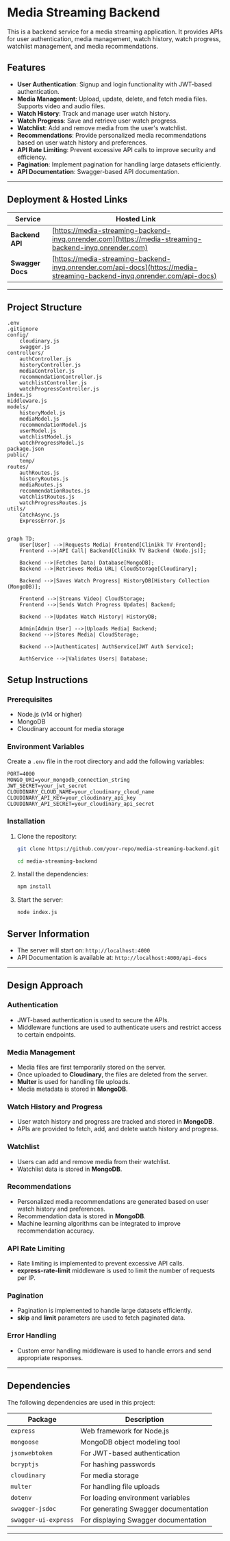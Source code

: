 # Media Streaming Backend

This is a backend service for a media streaming application. It provides APIs for user authentication, media management, watch history, watch progress, watchlist management, and media recommendations.

## Features

- **User Authentication**: Signup and login functionality with JWT-based authentication.
- **Media Management**: Upload, update, delete, and fetch media files. Supports video and audio files.
- **Watch History**: Track and manage user watch history.
- **Watch Progress**: Save and retrieve user watch progress.
- **Watchlist**: Add and remove media from the user's watchlist.
- **Recommendations**: Provide personalized media recommendations based on user watch history and preferences.
- **API Rate Limiting**: Prevent excessive API calls to improve security and efficiency.
- **Pagination**: Implement pagination for handling large datasets efficiently.
- **API Documentation**: Swagger-based API documentation.

--- 
## Deployment & Hosted Links

| Service      | Hosted Link |
|-------------|------------|
| **Backend API** | [https://media-streaming-backend-inyq.onrender.com](https://media-streaming-backend-inyq.onrender.com) |
| **Swagger Docs** | [https://media-streaming-backend-inyq.onrender.com/api-docs](https://media-streaming-backend-inyq.onrender.com/api-docs) |

---

## Project Structure

```plaintext
.env
.gitignore
config/
    cloudinary.js
    swagger.js
controllers/
    authController.js
    historyController.js
    mediaController.js
    recommendationController.js
    watchlistController.js
    watchProgressController.js
index.js
middleware.js
models/
    historyModel.js
    mediaModel.js
    recommendationModel.js
    userModel.js
    watchlistModel.js
    watchProgressModel.js
package.json
public/
    temp/
routes/
    authRoutes.js
    historyRoutes.js
    mediaRoutes.js
    recommendationRoutes.js
    watchlistRoutes.js
    watchProgressRoutes.js
utils/
    CatchAsync.js
    ExpressError.js    
```

```mermaid

graph TD;
    User[User] -->|Requests Media| Frontend[Clinikk TV Frontend];
    Frontend -->|API Call| Backend[Clinikk TV Backend (Node.js)];
    
    Backend -->|Fetches Data| Database[MongoDB];
    Backend -->|Retrieves Media URL| CloudStorage[Cloudinary];
    
    Backend -->|Saves Watch Progress| HistoryDB[History Collection (MongoDB)];
    
    Frontend -->|Streams Video| CloudStorage;
    Frontend -->|Sends Watch Progress Updates| Backend;
    
    Backend -->|Updates Watch History| HistoryDB;
    
    Admin[Admin User] -->|Uploads Media| Backend;
    Backend -->|Stores Media| CloudStorage;
    
    Backend -->|Authenticates| AuthService[JWT Auth Service];
    
    AuthService -->|Validates Users| Database;

```


## Setup Instructions

### Prerequisites

- Node.js (v14 or higher)
- MongoDB
- Cloudinary account for media storage

### Environment Variables

Create a `.env` file in the root directory and add the following variables:

```plaintext
PORT=4000
MONGO_URI=your_mongodb_connection_string
JWT_SECRET=your_jwt_secret
CLOUDINARY_CLOUD_NAME=your_cloudinary_cloud_name
CLOUDINARY_API_KEY=your_cloudinary_api_key
CLOUDINARY_API_SECRET=your_cloudinary_api_secret
```


### Installation

1. Clone the repository:

   ```sh
   git clone https://github.com/your-repo/media-streaming-backend.git
    ```
    ```sh
    cd media-streaming-backend
    ```

2. Install the dependencies:

    ```sh
    npm install
    ```
3. Start the server:

    ```sh
    node index.js
    ```


## Server Information
- The server will start on: `http://localhost:4000`
- API Documentation is available at: `http://localhost:4000/api-docs`

---

## Design Approach

### Authentication
- JWT-based authentication is used to secure the APIs.
- Middleware functions are used to authenticate users and restrict access to certain endpoints.

### Media Management
- Media files are first temporarily stored on the server.
- Once uploaded to **Cloudinary**, the files are deleted from the server.
- **Multer** is used for handling file uploads.
- Media metadata is stored in **MongoDB**.

### Watch History and Progress
- User watch history and progress are tracked and stored in **MongoDB**.
- APIs are provided to fetch, add, and delete watch history and progress.

### Watchlist
- Users can add and remove media from their watchlist.
- Watchlist data is stored in **MongoDB**.

### Recommendations
- Personalized media recommendations are generated based on user watch history and preferences.
- Recommendation data is stored in **MongoDB**.
- Machine learning algorithms can be integrated to improve recommendation accuracy.

### API Rate Limiting
- Rate limiting is implemented to prevent excessive API calls.
- **express-rate-limit** middleware is used to limit the number of requests per IP.

### Pagination
- Pagination is implemented to handle large datasets efficiently.
- **skip** and **limit** parameters are used to fetch paginated data.

### Error Handling
- Custom error handling middleware is used to handle errors and send appropriate responses.

---

## Dependencies
The following dependencies are used in this project:

| Package       | Description |
|--------------|-------------|
| `express`    | Web framework for Node.js |
| `mongoose`   | MongoDB object modeling tool |
| `jsonwebtoken` | For JWT-based authentication |
| `bcryptjs`   | For hashing passwords |
| `cloudinary` | For media storage |
| `multer`     | For handling file uploads |
| `dotenv`     | For loading environment variables |
| `swagger-jsdoc` | For generating Swagger documentation |
| `swagger-ui-express` | For displaying Swagger documentation |


---
